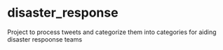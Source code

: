 # disaster_response
Project to process tweets and categorize them into categories for aiding disaster respoonse teams
